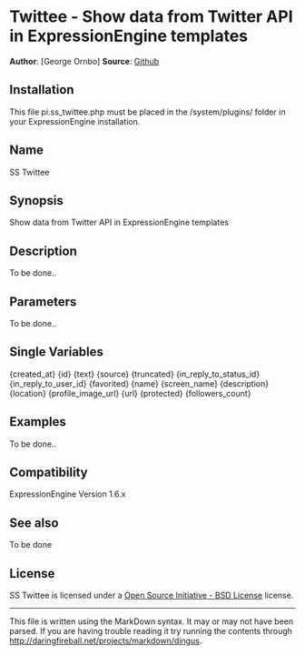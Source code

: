 Twittee - Show data from Twitter API in ExpressionEngine templates
===========================================================================

**Author**: [George Ornbo]
**Source**: [Github]

Installation
-----

This file pi.ss_twittee.php must be placed in the /system/plugins/ folder in your ExpressionEngine installation.

Name
------------------

SS Twittee

Synopsis
-------

Show data from Twitter API in ExpressionEngine templates

Description
-------

To be done..

Parameters
-------

To be done..
	
Single Variables
-------

{created_at}
{id}
{text}
{source}
{truncated}
{in_reply_to_status_id}
{in_reply_to_user_id}
{favorited}
{name}
{screen_name}
{description}
{location}
{profile_image_url}
{url}
{protected}
{followers_count}
	
Examples
-------

To be done..	
	
Compatibility
-------

ExpressionEngine Version 1.6.x

See also
-------

To be done
	
License
-------

SS Twittee is licensed under a [Open Source Initiative - BSD License][] license.


---

This file is written using the MarkDown syntax. It may or may not have been parsed. If you are having trouble reading it try running the contents through http://daringfireball.net/projects/markdown/dingus.

[Shape Shed]: http://shapeshed.com/
[ExpressionEngine]:http://www.expressionengine.com/index.php?affiliate=shapeshed
[Open Source Initiative - BSD License]: http://opensource.org/licenses/bsd-license.php
[Github]: http://github.com/shapeshed/ss.twittee.ee_addon/